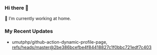 ### Hi there 👋
🔭 I’m currently working at home.

### My Recent Updates
<!-- START gadpp -->
- umutphp/github-action-dynamic-profile-page, [refs/heads/master@2be386bcefbe4f84418827c1f0bbc721edf7c403](https://github.com/umutphp/github-action-dynamic-profile-page/commit/2be386bcefbe4f84418827c1f0bbc721edf7c403)
